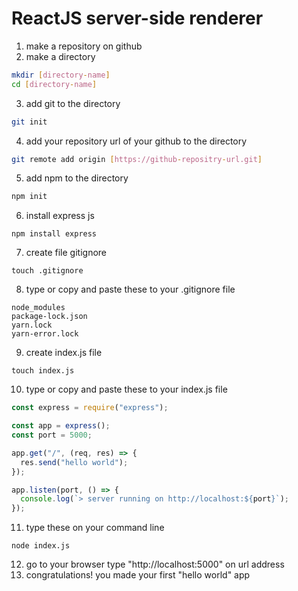 # ReactJS server-side renderer

1. make a repository on github
2. make a directory
```sh
mkdir [directory-name]
cd [directory-name]
```
3. add git to the directory
```sh
git init
```
4. add your repository url of your github to the directory
```sh
git remote add origin [https://github-repositry-url.git]
```
5. add npm to the directory
```sh
npm init
```
6. install express js
```
npm install express
```
7. create file gitignore
```
touch .gitignore
```
8. type or copy and paste these to your .gitignore file
```
node_modules
package-lock.json
yarn.lock
yarn-error.lock
```
9. create index.js file
```
touch index.js
```
10. type or copy and paste these to your index.js file
```javascript
const express = require("express");

const app = express();
const port = 5000;

app.get("/", (req, res) => {
  res.send("hello world");
});

app.listen(port, () => {
  console.log(`> server running on http://localhost:${port}`);
});
```
11. type these on your command line
```
node index.js
```
12. go to your browser type "http://localhost:5000" on url address
13. congratulations! you made your first "hello world" app
